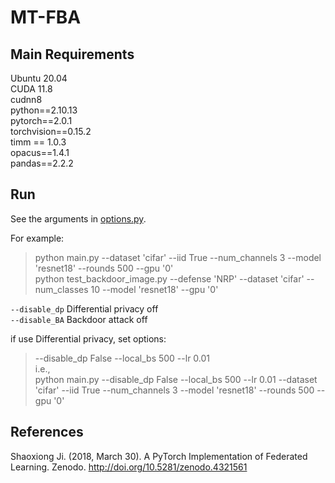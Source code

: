 # MT-FBA


## Main Requirements
Ubuntu 20.04   
CUDA 11.8   
cudnn8   
python==2.10.13   
pytorch==2.0.1     
torchvision==0.15.2    
timm == 1.0.3    
opacus==1.4.1    
pandas==2.2.2    

## Run   
   
See the arguments in [options.py](utils/options.py).    
    
For example:   
> python main.py --dataset 'cifar' --iid True --num_channels 3 --model 'resnet18' --rounds 500  --gpu '0'          
> python test_backdoor_image.py --defense 'NRP' --dataset 'cifar' --num_classes 10 --model 'resnet18'  --gpu '0'           
    
`--disable_dp` Differential privacy off    
`--disable_BA`   Backdoor attack off     
   
if use Differential privacy, set options:  
> --disable_dp False  --local_bs 500  --lr 0.01    
i.e.,     
> python main.py --disable_dp False  --local_bs 500   --lr 0.01  --dataset 'cifar' --iid True --num_channels 3 --model 'resnet18' --rounds 500  --gpu '0'      

## References   
Shaoxiong Ji. (2018, March 30). A PyTorch Implementation of Federated Learning. Zenodo. http://doi.org/10.5281/zenodo.4321561     


